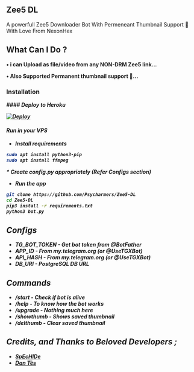 ## Zee5 DL
A powerfull Zee5 Downloader Bot With Permeneant Thumbnail Support 💯 With Love From NexonHex

## **What Can I Do ?**

<b>• i can Upload as file/video from any 
  NON-DRM Zee5 link...

• Also Supported Permanent thumbnail support 💯...<b>

### Installation


<i>#### Deploy to Heroku<i>

[![Deploy](https://www.herokucdn.com/deploy/button.svg)](https://www.heroku.com/deploy?template=https://github.com/TrojazHex/Zee5-Downloader)

#### Run in your VPS

* Install requirements

```sh
sudo apt install python3-pip
sudo apt install ffmpeg
```

<i>* Create config.py appropriately (Refer Configs section)

* Run the app<i>

```sh
git clone https://github.com/Psycharmers/Zee5-DL
cd Zee5-DL
pip3 install -r requirements.txt
python3 bot.py
```

## Configs

* TG_BOT_TOKEN  - Get bot token from @BotFather
* APP_ID        - From my.telegram.org (or @UseTGXBot)
* API_HASH      - From my.telegram.org (or @UseTGXBot)
* DB_URI        - PostgreSQL DB URL

## Commands

* /start             - Check if bot is alive
* /help              - To know how the bot works
* /upgrade           - Nothing much here
* /showthumb         - Shows saved thumbnail
* /delthumb          - Clear saved thumbnail


## Credits, and Thanks to Beloved Developers ;

* [SpEcHlDe](https://telegram.dog/SpEcHlDe) 
* [Dan Tès](https://telegram.dog/haskell)
